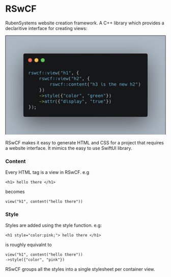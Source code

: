 # RSwCF

RubenSystems website creation framework. A C++ library which provides a declaritive interface for creating views:

![alt text](https://github.com/RubenSystems/RSwCF/blob/main/Images/example.png)

RSwCF makes it easy to generate HTML and CSS for a project that requires a website interface. It mimics the easy to use SwiftUI library. 


### Content 

Every HTML tag is a view in RSwCF. e.g 

	<h1> hello there </h1> 
	
becomes 
	
	view("h1", content("hello there"))
	
### Style

Styles are added using the style function. e.g: 

	<h1 style="color:pink;"> hello there </h1> 
		
is roughly equivalnt to 
	
	view("h1", content("hello there"))
	->style({"color", "pink"})
		

RSwCF groups all the styles into a single stylesheet per container view. 
